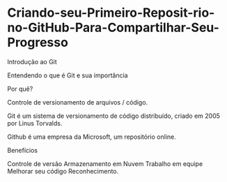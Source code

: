# Criando-seu-Primeiro-Reposit-rio-no-GitHub-Para-Compartilhar-Seu-Progresso

Introdução ao Git

Entendendo o que é Git e sua importância


Por quê?

Controle de versionamento de arquivos / código.


Git é um sistema de versionamento de código distribuído, criado em 2005 por Linus Torvalds.

Github é uma empresa da Microsoft, um repositório online.


Benefícios

Controle de versão
Armazenamento em Nuvem
Trabalho em equipe
Melhorar seu código
Reconhecimento.


